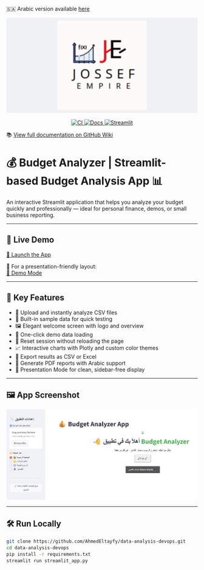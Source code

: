 🇸🇦 Arabic version available [here](README.md)

![Joseph Empire Preview](assets/joseph-empire-preview.png)

<p align="center">
  <a href="https://github.com/AhmedEltayfy/data-analysis-devops/actions">
    <img alt="CI" src="https://github.com/AhmedEltayfy/data-analysis-devops/actions/workflows/devops-ci.yml/badge.svg">
  </a>
  <a href="assets/BudgetAnalyzer_Documentation_AhmedElTayfy.pdf">
    <img alt="Docs" src="https://img.shields.io/badge/docs-PDF-blue">
  </a>
  <a href="https://data-analysis-devops-ajjiwigrbjayb86vtzed6e.streamlit.app">
    <img alt="Streamlit" src="https://static.streamlit.io/badges/streamlit_badge_black_white.svg">
  </a>
</p>

📚 [View full documentation on GitHub Wiki](../../wiki)

# 💰 Budget Analyzer | Streamlit-based Budget Analysis App 📊

An interactive Streamlit application that helps you analyze your budget quickly and professionally — ideal for personal finance, demos, or small business reporting.

---

## 🚀 Live Demo

[🔗 Launch the App](https://data-analysis-devops-ajjiwigrbjayb86vtzed6e.streamlit.app)

📎 For a presentation-friendly layout:  
[🎥 Demo Mode](https://data-analysis-devops-ajjiwigrbjayb86vtzed6e.streamlit.app/?mode=demo)

---

## 🧩 Key Features

- 📂 Upload and instantly analyze CSV files  
- 🧪 Built-in sample data for quick testing  
- 🖼️ Elegant welcome screen with logo and overview  
- 🔁 One-click demo data loading  
- 🧹 Reset session without reloading the page  
- 📈 Interactive charts with Plotly and custom color themes  
- 💾 Export results as CSV or Excel  
- 🧾 Generate PDF reports with Arabic support  
- 🎥 Presentation Mode for clean, sidebar-free display  

---

## 🖼️ App Screenshot

![App Screenshot](assets/screenshot.png)

---

## 🛠️ Run Locally

```bash
git clone https://github.com/AhmedEltayfy/data-analysis-devops.git
cd data-analysis-devops
pip install -r requirements.txt
streamlit run streamlit_app.py